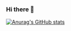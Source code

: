 ### Hi there 👋









[![Anurag's GitHub stats](https://github-readme-stats.vercel.app/api?username=lameuhton)](https://github.com/anuraghazra/github-readme-stats)
<!--
**Lameuhton/lameuhton** is a ✨ _special_ ✨ repository because its `README.md` (this file) appears on your GitHub profile.

Here are some ideas to get you started:

- 🔭 I’m currently working on ...
- 🌱 I’m currently learning ...
- 👯 I’m looking to collaborate on ...
- 🤔 I’m looking for help with ...
- 💬 Ask me about ...
- 📫 How to reach me: ...
- 😄 Pronouns: ...
- ⚡ Fun fact: ...
-->
